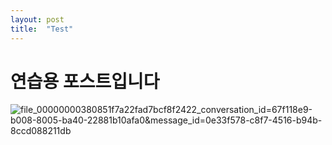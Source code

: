 ```yaml
---
layout: post
title:  "Test"
---
```


# 연습용 포스트입니다

![file_00000000380851f7a22fad7bcf8f2422_conversation_id=67f118e9-b008-8005-ba40-22881b10afa0&message_id=0e33f578-c8f7-4516-b94b-8ccd088211db](C:\Githubblog\terryjin89.github.io\images\2025-07-25-test\file_00000000380851f7a22fad7bcf8f2422_conversation_id=67f118e9-b008-8005-ba40-22881b10afa0&message_id=0e33f578-c8f7-4516-b94b-8ccd088211db.PNG)